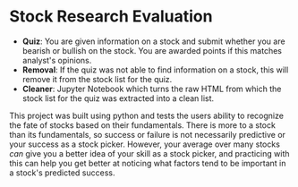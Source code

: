 # Stock Research Evaluation
* **Quiz**: You are given information on a stock and submit whether you are bearish or bullish on the stock. You are awarded points if this matches analyst's opinions. 
* **Removal**: If the quiz was not able to find information on a stock, this will remove it from the stock list for the quiz.
* **Cleaner**: Jupyter Notebook which turns the raw HTML from which the stock list for the quiz was extracted into a clean list.

This project was built using python and tests the users ability to recognize the fate of stocks based on their fundamentals. There is more to a stock than its fundamentals, so success or failure is not necessarily predictive or your success as a stock picker. However, your average over many stocks *can* give you a better idea of your skill as a stock picker, and practicing with this can help you get better at noticing what factors tend to be important in a stock's predicted success.